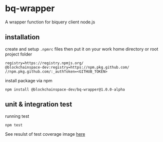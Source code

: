 # bq-wrapper
A wrapper function for biquery client node.js

## installation
create and setup `.npmrc` files then put it on your work home directory or root project folder
```
registry=https://registry.npmjs.org/
@blockchainspace-dev:registry=https://npm.pkg.github.com/
//npm.pkg.github.com/:_authToken=<GITHUB_TOKEN>
```
install package via npm
```
npm install @blockchainspace-dev/bq-wrapper@1.0.0-alpha
```

## unit & integration test
running test
```
npm test
```
See resulst of test coverage image [here](https://github.com/BlockchainSpace-Dev/bq-wrapper/blob/main/test-coverage.png)

